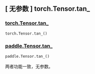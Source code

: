 ## [ 无参数 ] torch.Tensor.tan_

### [torch.Tensor.tan_](https://pytorch.org/docs/stable/generated/torch.Tensor.tan_.html)

```python
torch.Tensor.tan_()
```

### [paddle.Tensor.tan_]()

```python
paddle.Tensor.tan_()
```

两者功能一致，无参数。
